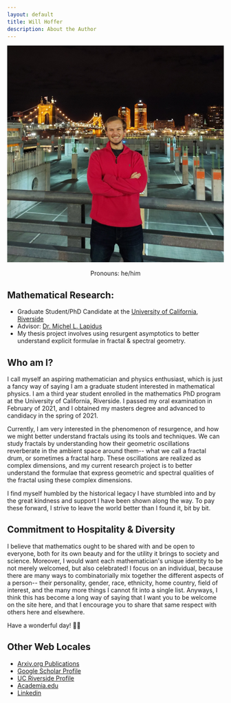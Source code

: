 ```yaml
---
layout: default
title: Will Hoffer
description: About the Author
---
```


<img src="https://raw.githubusercontent.com/WillHoffer/WillHoffer.github.io/main/uploads/media/images/Will_Hoffer_December_2021.jpg" class="portrait">
<p style="text-align: center;">Pronouns: he/him</p>

## Mathematical Research:
- Graduate Student/PhD Candidate at the [University of California, Riverside](https://mathdept.ucr.edu/)
- Advisor: [Dr. Michel L. Lapidus](http://math.ucr.edu/~lapidus/)
- My thesis project involves using resurgent asymptotics to better understand explicit formulae in fractal & spectral geometry.


## Who am I?
I call myself an aspiring mathematician and physics enthusiast, which is just a fancy way of saying I am a graduate student interested in mathematical physics. I am a third year student enrolled in the mathematics PhD program at the University of California, Riverside. I passed my oral examination in February of 2021, and I obtained my masters degree and advanced to candidacy in the spring of 2021.

Currently, I am very interested in the phenomenon of resurgence, and how we might better understand fractals using its tools and techniques. We can study fractals by understanding how their geometric oscillations reverberate in the ambient space around them-- what we call a fractal drum, or sometimes a fractal harp. These oscillations are realized as complex dimensions, and my current research project is to better understand the formulae that express geometric and spectral qualities of the fractal using these complex dimensions.

I find myself humbled by the historical legacy I have stumbled into and by the great kindness and support I have been shown along the way. To pay these forward, I strive to leave the world better than I found it, bit by bit.

## Commitment to Hospitality & Diversity  
I believe that mathematics ought to be shared with and be open to everyone, both for its own beauty and for the utility it brings to society and science. Moreover, I would want each mathematician's unique identity to be not merely welcomed, but also celebrated! I focus on an individual, because there are many ways to combinatorially mix together the different aspects of a person-- their personality, gender, race, ethnicity, home country, field of interest, and the many more things I cannot fit into a single list. Anyways, I think this has become a long way of saying that I want you to be welcome on the site here, and that I encourage you to share that same respect with others here and elsewhere. 

Have a wonderful day! 🏳️‍🌈

## Other Web Locales
  - [Arxiv.org Publications](https://arxiv.org/search/math?searchtype=author&query=Hoffer%2C+W)
  - [Google Scholar Profile](https://scholar.google.com/citations?user=kaJEJSoAAAAJ&hl=en&authuser=1)
  - [UC Riverside Profile](https://mathdept.ucr.edu/people/william-hoffer)
  - [Academia.edu](https://ucriverside.academia.edu/WillHoffer)
  - [Linkedin](https://www.linkedin.com/in/will-hoffer-80844a204/)
